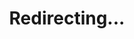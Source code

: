 ---
title: Redirecting...
layout: redirect
sitemap: false
permalink: /Kazakhstan
redirect_to: /KAZ/
---